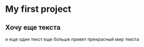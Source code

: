 # My first project


## Хочу еще текста 



и еще один текст 
еще больше привет прекрасный мир текста 
